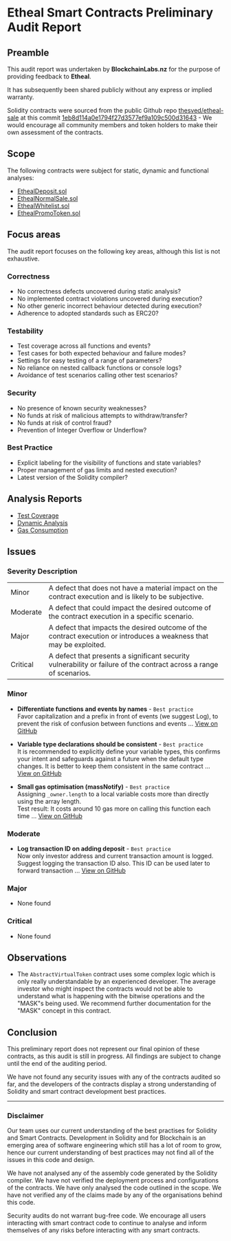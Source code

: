 # Etheal Smart Contracts Preliminary Audit Report

## Preamble
This audit report was undertaken by **BlockchainLabs.nz** for the purpose of providing feedback to **Etheal**.

It has subsequently been shared publicly without any express or implied warranty.

Solidity contracts were sourced from the public Github repo [thesved/etheal-sale](https://github.com/thesved/etheal-sale) at this commit [1eb8d114a0e1794f27d3577ef9a109c500d31643](https://github.com/thesved/etheal-sale/commit/1eb8d114a0e1794f27d3577ef9a109c500d31643) - We would encourage all community members and token holders to make their own assessment of the contracts.

## Scope
The following contracts were subject for static, dynamic and functional analyses:

- [EthealDeposit.sol](https://github.com/thesved/etheal-sale/blob/1eb8d114a0e1794f27d3577ef9a109c500d31643/contracts/EthealDeposit.sol)
- [EthealNormalSale.sol](https://github.com/thesved/etheal-sale/blob/1eb8d114a0e1794f27d3577ef9a109c500d31643/contracts/EthealNormalSale.sol)
- [EthealWhitelist.sol](https://github.com/thesved/etheal-sale/blob/1eb8d114a0e1794f27d3577ef9a109c500d31643/contracts/EthealWhitelist.sol)
- [EthealPromoToken.sol](https://github.com/thesved/etheal-sale/blob/1eb8d114a0e1794f27d3577ef9a109c500d31643/contracts/EthealPromoToken.sol)

## Focus areas
The audit report focuses on the following key areas, although this list is not exhaustive.

### Correctness
- No correctness defects uncovered during static analysis?
- No implemented contract violations uncovered during execution?
- No other generic incorrect behaviour detected during execution?
- Adherence to adopted standards such as ERC20?

### Testability
- Test coverage across all functions and events?
- Test cases for both expected behaviour and failure modes?
- Settings for easy testing of a range of parameters?
- No reliance on nested callback functions or console logs?
- Avoidance of test scenarios calling other test scenarios?

### Security
- No presence of known security weaknesses?
- No funds at risk of malicious attempts to withdraw/transfer?
- No funds at risk of control fraud?
- Prevention of Integer Overflow or Underflow?

### Best Practice
- Explicit labeling for the visibility of functions and state variables?
- Proper management of gas limits and nested execution?
- Latest version of the Solidity compiler?

## Analysis Reports

- [Test Coverage](test-coverage.md)
- [Dynamic Analysis](dynamic-analysis.md)
- [Gas Consumption](gas-consumption-report.md)

## Issues

### Severity Description
<table>
<tr>
  <td>Minor</td>
  <td>A defect that does not have a material impact on the contract execution and is likely to be subjective.</td>
</tr>
<tr>
  <td>Moderate</td>
  <td>A defect that could impact the desired outcome of the contract execution in a specific scenario.</td>
</tr>
<tr>
  <td>Major</td>
  <td> A defect that impacts the desired outcome of the contract execution or introduces a weakness that may be exploited.</td>
</tr>
<tr>
  <td>Critical</td>
  <td>A defect that presents a significant security vulnerability or failure of the contract across a range of scenarios.</td>
</tr>
</table>

### Minor

- **Differentiate functions and events by names** - `Best practice`
<br>Favor capitalization and a prefix in front of events (we suggest Log), to prevent the risk of confusion between functions and events ... [View on GitHub](https://github.com/BlockchainLabsNZ/etheal-contracts/issues/20)

- **Variable type declarations should be consistent** - `Best practice`
<br>It is recommended to explicitly define your variable types, this confirms your intent and safeguards against a future when the default type changes. It is better to keep them consistent in the same contract ... [View on GitHub](https://github.com/BlockchainLabsNZ/etheal-contracts/issues/16)

- **Small gas optimisation (massNotify)** - `Best practice`
<br>Assigning `_owner.length` to a local variable costs more than directly using the array length.<br>Test result: It costs around 10 gas more on calling this function each time ... [View on GitHub](https://github.com/BlockchainLabsNZ/etheal-contracts/issues/15)

### Moderate

- **Log transaction ID on adding deposit** - `Best practice`
<br>Now only investor address and current transaction amount is logged. Suggest logging the transaction ID also. This ID can be used later to forward transaction ... [View on GitHub](https://github.com/BlockchainLabsNZ/etheal-contracts/issues/18)

### Major

- None found

### Critical

- None found

## Observations

- The `AbstractVirtualToken` contract uses some complex logic which is only really understandable by an experienced developer. The average investor who might inspect the contracts would not be able to understand what is happening with the bitwise operations and the "MASK"s being used. We recommend further documentation for the "MASK" concept in this contract.

## Conclusion

This preliminary report does not represent our final opinion of these contracts, as this audit is still in progress. All findings are subject to change until the end of the auditing period.

We have not found any security issues with any of the contracts audited so far, and the developers of the contracts display a strong understanding of Solidity and smart contract development best practices.

___

### Disclaimer

Our team uses our current understanding of the best practises for Solidity and Smart Contracts. Development in Solidity and for Blockchain is an emerging area of software engineering which still has a lot of room to grow, hence our current understanding of best practices may not find all of the issues in this code and design.

We have not analysed any of the assembly code generated by the Solidity compiler. We have not verified the deployment process and configurations of the contracts. We have only analysed the code outlined in the scope. We have not verified any of the claims made by any of the organisations behind this code.

Security audits do not warrant bug-free code. We encourage all users interacting with smart contract code to continue to analyse and inform themselves of any risks before interacting with any smart contracts.

